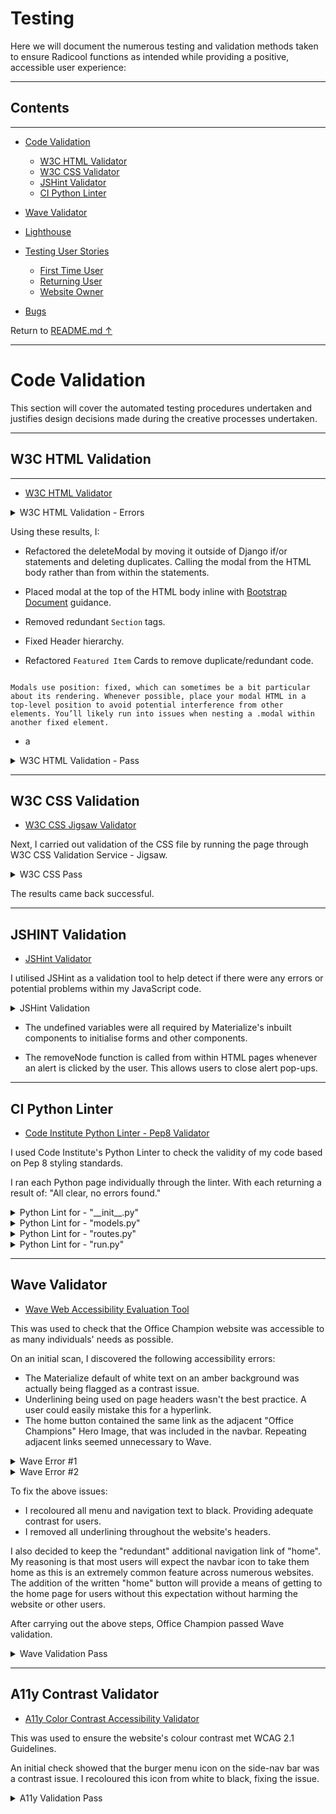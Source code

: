 # Testing

Here we will document the numerous testing and validation methods taken to ensure Radicool functions as intended while providing a positive, accessible user experience:

---

## Contents

---

- [Code Validation](#code-validation)
    - [W3C HTML Validator](#w3c-html-validation) 
    - [W3C CSS Validator](#w3c-css-validation)
    - [JSHint Validator](#jshint-validation)
    - [CI Python Linter](#CI-Python-Linter)
- [Wave Validator](#wave)
- [Lighthouse](#lighthouse)

- [Testing User Stories](#testing-user-stories)
    - [First Time User](#first-time-user)
    - [Returning User](#returning-user)
    - [Website Owner](#website-owner)

- [Bugs](#bugs)

Return to [README.md ↑](/README.md#testing)

---

# Code Validation

This section will cover the automated testing procedures undertaken and justifies design decisions made during the creative processes undertaken.

---

## W3C HTML Validation

---

-  [W3C HTML Validator](https://validator.w3.org/)

<details><summary>W3C HTML Validation - Errors</summary><img src="" alt="W3C HTML Errors Screen"></details>

Using these results, I:

- Refactored the deleteModal by moving it outside of Django if/or statements and deleting duplicates. Calling the modal from the HTML body rather than from within the statements.

- Placed modal at the top of the HTML body inline with [Bootstrap Document](https://getbootstrap.com/docs/4.0/components/modal/#:~:text=Whenever%20possible%2C%20place%20your%20modal,using%20modals%20on%20mobile%20devices.) guidance.

- Removed redundant `Section` tags.

- Fixed Header hierarchy.

- Refactored `Featured Item` Cards to remove duplicate/redundant code.

```

Modals use position: fixed, which can sometimes be a bit particular about its rendering. Whenever possible, place your modal HTML in a top-level position to avoid potential interference from other elements. You’ll likely run into issues when nesting a .modal within another fixed element.

```

- a

<details><summary>W3C HTML Validation - Pass</summary><img src="officechampion/static/assets/images/docs/validation/w3c_html2.png" alt="W3C HTML Pass Screen"></details>

---

## W3C CSS Validation

- [W3C CSS Jigsaw Validator](https://jigsaw.w3.org/css-validator/)

Next, I carried out validation of the CSS file by running the page through W3C CSS Validation Service - Jigsaw.

<details><summary>W3C CSS Pass</summary><img src="officechampion/static/assets/images/docs/validation/w3c_css.png" alt="W3C CSS Pass Screen"></details>

The results came back successful.

---

## JSHINT Validation

- [JSHint Validator](https://jshint.com/)

I utilised JSHint as a validation tool to help detect if there were any errors or potential problems within my JavaScript code.

<details><summary>JSHint Validation</summary><img src="officechampion/static/assets/images/docs/validation/jshint.png" alt="JSHint Validation"></details>

- The undefined variables were all required by Materialize's inbuilt components to initialise forms and other components.

- The removeNode function is called from within HTML pages whenever an alert is clicked by the user. This allows users to close alert pop-ups.

---

## CI Python Linter

- [Code Institute Python Linter - Pep8 Validator](https://pep8ci.herokuapp.com/)

I used Code Institute's Python Linter to check the validity of my code based on Pep 8 styling standards.

I ran each Python page individually through the linter. With each returning a result of: "All clear, no errors found."

<details><summary>Python Lint for - "__init__.py"</summary><img src="officechampion/static/assets/images/docs/validation/ci_init.png" alt="Python Lint Results #1"></details>
<details><summary>Python Lint for - "models.py"</summary><img src="officechampion/static/assets/images/docs/validation/ci_models.png" alt="Python Lint Results #2"></details>
<details><summary>Python Lint for - "routes.py"</summary><img src="officechampion/static/assets/images/docs/validation/ci_routes.png" alt="Python Lint Results #3"></details>
<details><summary>Python Lint for - "run.py"</summary><img src="officechampion/static/assets/images/docs/validation/ci_run.png" alt="Python Lint Results #4"></details>

---

## Wave Validator

- [Wave Web Accessibility Evaluation Tool](https://wave.webaim.org/)

This was used to check that the Office Champion website was accessible to as many individuals' needs as possible.

On an initial scan, I discovered the following accessibility errors:
- The Materialize default of white text on an amber background was actually being flagged as a contrast issue.
- Underlining being used on page headers wasn't the best practice. A user could easily mistake this for a hyperlink.
- The home button contained the same link as the adjacent "Office Champions" Hero Image, that was included in the navbar. Repeating adjacent links seemed unnecessary to Wave.

<details><summary>Wave Error #1</summary><img src="officechampion/static/assets/images/docs/validation/wave1.png" alt="Wave Error #1"></details>

<details><summary>Wave Error #2</summary><img src="officechampion/static/assets/images/docs/validation/wave5.png" alt="Wave Error #2"></details>

To fix the above issues:
- I recoloured all menu and navigation text to black. Providing adequate contrast for users.
- I removed all underlining throughout the website's headers.

I also decided to keep the "redundant" additional navigation link of "home". My reasoning is that most users will expect the navbar icon to take them home as this is an extremely common feature across numerous websites. The addition of the written "home" button will provide a means of getting to the home page for users without this expectation without harming the website or other users.

After carrying out the above steps, Office Champion passed Wave validation.

<details><summary>Wave Validation Pass</summary><img src="officechampion/static/assets/images/docs/validation/wave4.png" alt="Wave Validation Screen #4"></details>

---

## A11y Contrast Validator

- [A11y Color Contrast Accessibility Validator](https://color.a11y.com/Contrast/)

This was used to ensure the website's colour contrast met WCAG 2.1 Guidelines.

An initial check showed that the burger menu icon on the side-nav bar was a contrast issue. I recoloured this icon from white to black, fixing the issue.

<details><summary>A11y Validation Pass</summary><img src="officechampion/static/assets/images/docs/validation/a11y_val.png" alt="A11y Validation Screen"></details>
